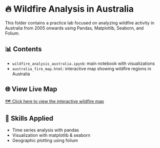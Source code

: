 # 🔥 Wildfire Analysis in Australia

This folder contains a practice lab focused on analyzing wildfire activity in Australia from 2005 onwards using Pandas, Matplotlib, Seaborn, and Folium.

## 📊 Contents
- `wildfire_analysis_australia.ipynb`: main notebook with visualizations
- `australia_fire_map.html`: interactive map showing wildfire regions in Australia

## 🌐 View Live Map
[🗺️ Click here to view the interactive wildfire map](https://nitahuynh.github.io/IBM-DA-labs/Data_Visualization/wildfire_lab/australia_fire_map.html)

## 🧰 Skills Applied
- Time series analysis with pandas
- Visualization with matplotlib & seaborn
- Geographic plotting using folium
